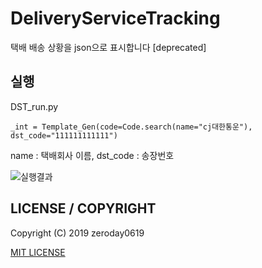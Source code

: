 # DeliveryServiceTracking
택배 배송 상황을 json으로 표시합니다 [deprecated]

## 실행
DST_run.py
```python3
_int = Template_Gen(code=Code.search(name="cj대한통운"), dst_code="111111111111")
```
name : 택배회사 이름,
dst_code : 송장번호

![실행결과](https://github.com/zeroday0619/DeliveryServiceTracking/blob/master/image.png)


## LICENSE / COPYRIGHT

Copyright (C) 2019 zeroday0619

[MIT LICENSE](https://github.com/zeroday0619/DeliveryServiceTracking/blob/master/LICENSE)
